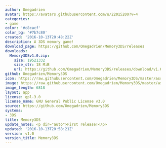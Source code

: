 ```yaml
---
author: Omegadrien
avatar: https://avatars.githubusercontent.com/u/22015200?v=4
categories:
- game
color: '#c8cacf'
color_bg: '#7b7c80'
created: '2016-10-13T20:48:22Z'
description: A 3DS memory game!
download_page: https://github.com/Omegadrien/Memory3DS/releases
downloads:
  Memory3DSv1.0.zip:
    size: 19521332
    size_str: 18 MiB
    url: https://github.com/Omegadrien/Memory3DS/releases/download/v1.0/Memory3DSv1.0.zip
github: Omegadrien/Memory3DS
icon: https://raw.githubusercontent.com/Omegadrien/Memory3DS/master/assets/icon.png
image: https://raw.githubusercontent.com/Omegadrien/Memory3DS/master/assets/banner.png
image_length: 6818
layout: app
license: gpl-3.0
license_name: GNU General Public License v3.0
source: https://github.com/Omegadrien/Memory3DS
systems:
- 3DS
title: Memory3DS
update_notes: <p dir="auto">First release!</p>
updated: '2016-10-13T20:58:21Z'
version: v1.0
version_title: Memory3DS
---
```

